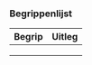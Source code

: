 ### Begrippenlijst

| Begrip | Uitleg |
|--------|--------|
|        |        |
|        |        |
|        |        |
